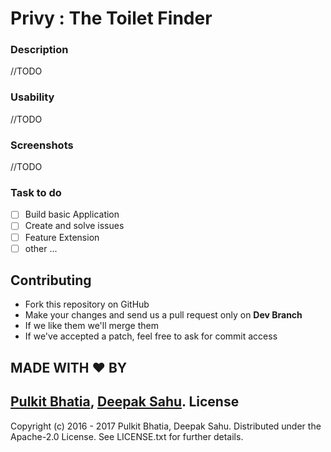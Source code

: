 # Privy : The Toilet Finder 

### Description

//TODO

### Usability 

//TODO

### Screenshots

//TODO

### Task to do

- [ ] Build basic Application
- [ ] Create and solve issues
- [ ] Feature Extension 
- [ ] other ...

Contributing
------------

* Fork this repository on GitHub
* Make your changes and send us a pull request only on **Dev Branch**
* If we like them we'll merge them
* If we've accepted a patch, feel free to ask for commit access

MADE WITH ❤ BY
--------------
[Pulkit Bhatia](https://github.com/pulkit4tech), [Deepak Sahu](https://github.com/dsahudev). 
License
-------

Copyright (c) 2016 - 2017 Pulkit Bhatia, Deepak Sahu. Distributed under the Apache-2.0 License. See
LICENSE.txt for further details.
